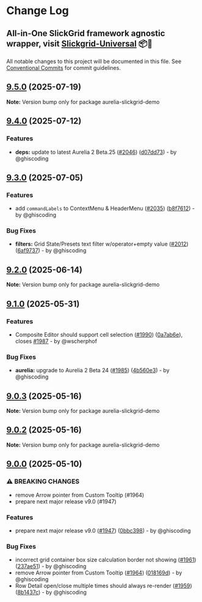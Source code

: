 # Change Log
## All-in-One SlickGrid framework agnostic wrapper, visit [Slickgrid-Universal](https://github.com/ghiscoding/slickgrid-universal) 📦🚀

All notable changes to this project will be documented in this file.
See [Conventional Commits](https://conventionalcommits.org) for commit guidelines.

## [9.5.0](https://github.com/ghiscoding/slickgrid-universal/compare/v9.4.0...v9.5.0) (2025-07-19)

**Note:** Version bump only for package aurelia-slickgrid-demo

## [9.4.0](https://github.com/ghiscoding/slickgrid-universal/compare/v9.3.0...v9.4.0) (2025-07-12)

### Features

* **deps:** update to latest Aurelia 2 Beta.25 ([#2046](https://github.com/ghiscoding/slickgrid-universal/issues/2046)) ([d07dd73](https://github.com/ghiscoding/slickgrid-universal/commit/d07dd73d402d7d0c4f85bbd9ec793519c6d704e2)) - by @ghiscoding

## [9.3.0](https://github.com/ghiscoding/slickgrid-universal/compare/v9.2.0...v9.3.0) (2025-07-05)

### Features

* add `commandLabels` to ContextMenu & HeaderMenu ([#2035](https://github.com/ghiscoding/slickgrid-universal/issues/2035)) ([b8f7612](https://github.com/ghiscoding/slickgrid-universal/commit/b8f76122f5ab2e3c9d0453beed9b3efbffe18811)) - by @ghiscoding

### Bug Fixes

* **filters:** Grid State/Presets text filter w/operator+empty value ([#2012](https://github.com/ghiscoding/slickgrid-universal/issues/2012)) ([6af9737](https://github.com/ghiscoding/slickgrid-universal/commit/6af97370e6feae65d7efb5767df5a3f549673a9d)) - by @ghiscoding

## [9.2.0](https://github.com/ghiscoding/slickgrid-universal/compare/v9.1.0...v9.2.0) (2025-06-14)

**Note:** Version bump only for package aurelia-slickgrid-demo

## [9.1.0](/github.com/ghiscoding/aurelia-slickgrid/compare/v9.0.3...v9.1.0) (2025-05-31)

### Features

* Composite Editor should support cell selection ([#1990](/github.com/ghiscoding/aurelia-slickgrid/issues/1990)) ([0a7ab6e](/github.com/ghiscoding/aurelia-slickgrid/commit/0a7ab6e3b59176a3d4a6af67bdca8c31b681aad3)), closes [#1987](/github.com/ghiscoding/aurelia-slickgrid/issues/1987) - by @wscherphof

### Bug Fixes

* **aurelia:** upgrade to Aurelia 2 Beta 24 ([#1985](/github.com/ghiscoding/aurelia-slickgrid/issues/1985)) ([4b560e3](/github.com/ghiscoding/aurelia-slickgrid/commit/4b560e3585dc67c9adfec8566bc69f7043401d8f)) - by @ghiscoding

## [9.0.3](https://github.com/ghiscoding/aurelia-slickgrid/compare/v9.0.2...v9.0.3) (2025-05-16)

**Note:** Version bump only for package aurelia-slickgrid-demo

## [9.0.2](https://github.com/ghiscoding/aurelia-slickgrid/compare/v9.0.0...v9.0.2) (2025-05-16)

**Note:** Version bump only for package aurelia-slickgrid-demo

## [9.0.0](https://github.com/ghiscoding/aurelia-slickgrid/compare/v5.14.0...v9.0.0) (2025-05-10)

### ⚠ BREAKING CHANGES

* remove Arrow pointer from Custom Tooltip (#1964)
* prepare next major release v9.0 (#1947)

### Features

* prepare next major release v9.0 ([#1947](https://github.com/ghiscoding/aurelia-slickgrid/issues/1947)) ([0bbc398](https://github.com/ghiscoding/aurelia-slickgrid/commit/0bbc39803c6956f74f6a6b46dc39eb3a97ec84a5)) - by @ghiscoding

### Bug Fixes

* incorrect grid container box size calculation border not showing ([#1961](https://github.com/ghiscoding/aurelia-slickgrid/issues/1961)) ([237ae51](https://github.com/ghiscoding/aurelia-slickgrid/commit/237ae51cbf406c3dd93078cd44f98f3f35d4bd58)) - by @ghiscoding
* remove Arrow pointer from Custom Tooltip ([#1964](https://github.com/ghiscoding/aurelia-slickgrid/issues/1964)) ([018169d](https://github.com/ghiscoding/aurelia-slickgrid/commit/018169df816441d0a8d780299ecabbc81163caba)) - by @ghiscoding
* Row Detail open/close multiple times should always re-render ([#1959](https://github.com/ghiscoding/aurelia-slickgrid/issues/1959)) ([8b1437c](https://github.com/ghiscoding/aurelia-slickgrid/commit/8b1437cab5c1a445406414157adacef78854862c)) - by @ghiscoding
